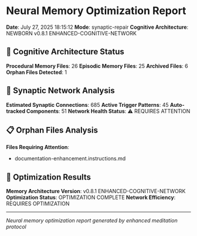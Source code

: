 # Neural Memory Optimization Report

**Date**: July 27, 2025 18:15:12
**Mode**: synaptic-repair
**Cognitive Architecture**: NEWBORN v0.8.1 ENHANCED-COGNITIVE-NETWORK

## 🧠 Cognitive Architecture Status

**Procedural Memory Files**: 26
**Episodic Memory Files**: 25
**Archived Files**: 6
**Orphan Files Detected**: 1

## 🧬 Synaptic Network Analysis

**Estimated Synaptic Connections**: 685
**Active Trigger Patterns**: 45
**Auto-tracked Components**: 51
**Network Health Status**: ⚠️ REQUIRES ATTENTION

## 📋 Orphan Files Analysis

**Files Requiring Attention**: 
- documentation-enhancement.instructions.md

## 🚀 Optimization Results

**Memory Architecture Version**: v0.8.1 ENHANCED-COGNITIVE-NETWORK
**Optimization Status**: OPTIMIZATION COMPLETE
**Network Efficiency**: REQUIRES OPTIMIZATION

---

*Neural memory optimization report generated by enhanced meditation protocol*
